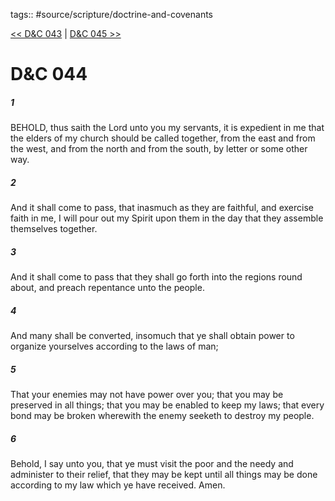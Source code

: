 tags:: #source/scripture/doctrine-and-covenants

[<< D&C 043](doctrine-and-covenants/D&C_043.md) | [D&C 045 >>](doctrine-and-covenants/D&C_045.md)

# D&C 044

##### 1

BEHOLD, thus saith the Lord unto you my servants, it is expedient in me that the elders of my church should be called together, from the east and from the west, and from the north and from the south, by letter or some other way.

##### 2

And it shall come to pass, that inasmuch as they are faithful, and exercise faith in me, I will pour out my Spirit upon them in the day that they assemble themselves together.

##### 3

And it shall come to pass that they shall go forth into the regions round about, and preach repentance unto the people.

##### 4

And many shall be converted, insomuch that ye shall obtain power to organize yourselves according to the laws of man;

##### 5

That your enemies may not have power over you; that you may be preserved in all things; that you may be enabled to keep my laws; that every bond may be broken wherewith the enemy seeketh to destroy my people.

##### 6

Behold, I say unto you, that ye must visit the poor and the needy and administer to their relief, that they may be kept until all things may be done according to my law which ye have received. Amen.
